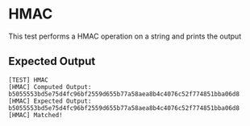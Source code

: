 HMAC
====

This test performs a HMAC operation on a string and prints the output

Expected Output
---------------

```
[TEST] HMAC
[HMAC] Computed Output: b5055553bd5e75d4fc96bf2559d655b77a58aea8b4c4076c52f774851bba06d8
[HMAC] Expected Output: b5055553bd5e75d4fc96bf2559d655b77a58aea8b4c4076c52f774851bba06d8
[HMAC] Matched!
```
